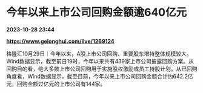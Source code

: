 # 今年以来上市公司回购金额逾640亿元

**2023-10-28 23:44**

**https://www.gelonghui.com/live/1269124**

格隆汇10月29日｜今年以来，A股上市公司回购、重要股东增持整体规模较大。Wind数据显示，截至前日19时，今年以来共有439家上市公司披露回购方案。从回购目的看，绝大多数上市公司回购用于实施股权激励或员工持股计划。从已回购角度看，Wind数据显示，截至目前，今年以来上市公司回购金额合计约642.2亿元，回购金额过亿元的上市公司有144家。